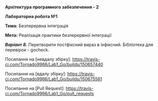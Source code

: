 **Архітектура програмного забезпечення - 2**

**Лабораторна робота №1**

**Тема:** Безперервна інтеграція

**Мета:** Реалізація практики безперервної інтеграції

_**Варіант 8.**_ Перетворити постфіксний вираз в інфіксний. Бібліотека для перевірок - gocheck.

Посилання на [невдалу збірку]: https://travis-ci.com/Tornado9966/Lab1_Go/builds/150657440

Посилання на [вдалу збірку]: https://travis-ci.com/Tornado9966/Lab1_Go/builds/150675561

Посилання на [Pull Request]: https://travis-ci.com/Tornado9966/Lab1_Go/pull_requests
